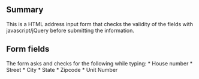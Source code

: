 ## Summary
This is a HTML address input form that checks the validity of the fields with javascript/jQuery before submitting the information.

## Form fields
The form asks and checks for the following while typing:
	* House number
	* Street
	* City
	* State
	* Zipcode
	* Unit Number
	

